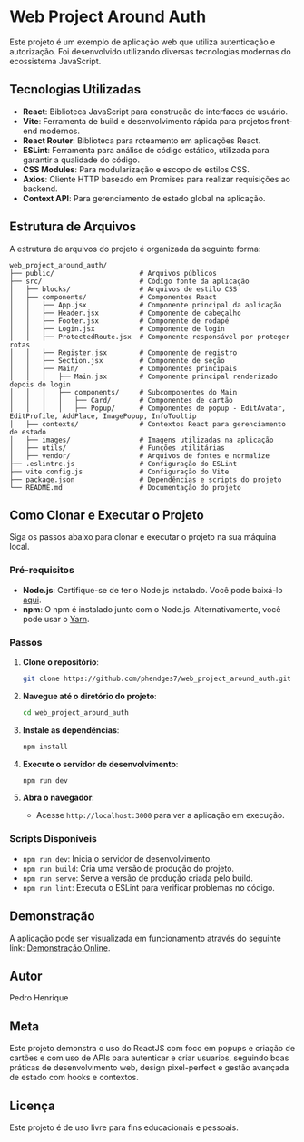 # Web Project Around Auth

Este projeto é um exemplo de aplicação web que utiliza autenticação e autorização. Foi desenvolvido utilizando diversas tecnologias modernas do ecossistema JavaScript.

## Tecnologias Utilizadas

- **React**: Biblioteca JavaScript para construção de interfaces de usuário.
- **Vite**: Ferramenta de build e desenvolvimento rápida para projetos front-end modernos.
- **React Router**: Biblioteca para roteamento em aplicações React.
- **ESLint**: Ferramenta para análise de código estático, utilizada para garantir a qualidade do código.
- **CSS Modules**: Para modularização e escopo de estilos CSS.
- **Axios**: Cliente HTTP baseado em Promises para realizar requisições ao backend.
- **Context API**: Para gerenciamento de estado global na aplicação.

## Estrutura de Arquivos

A estrutura de arquivos do projeto é organizada da seguinte forma:

```
web_project_around_auth/
├── public/                     # Arquivos públicos
├── src/                        # Código fonte da aplicação
│   ├── blocks/                 # Arquivos de estilo CSS
│   ├── components/             # Componentes React
│   │   ├── App.jsx             # Componente principal da aplicação
│   │   ├── Header.jsx          # Componente de cabeçalho
│   │   ├── Footer.jsx          # Componente de rodapé
│   │   ├── Login.jsx           # Componente de login
│   │   ├── ProtectedRoute.jsx  # Componente responsável por proteger rotas
│   │   ├── Register.jsx        # Componente de registro
│   │   ├── Section.jsx         # Componente de seção
│   │   ├── Main/               # Componentes principais
│   │   │   ├── Main.jsx        # Componente principal renderizado depois do login
│   │   │   ├── components/     # Subcomponentes do Main
│   │   │   │   ├── Card/       # Componentes de cartão
│   │   │   │   ├── Popup/      # Componentes de popup - EditAvatar, EditProfile, AddPlace, ImagePopup, InfoTooltip
│   ├── contexts/               # Contextos React para gerenciamento de estado
│   ├── images/                 # Imagens utilizadas na aplicação
│   ├── utils/                  # Funções utilitárias
│   ├── vendor/                 # Arquivos de fontes e normalize
├── .eslintrc.js                # Configuração do ESLint
├── vite.config.js              # Configuração do Vite
├── package.json                # Dependências e scripts do projeto
└── README.md                   # Documentação do projeto
```

## Como Clonar e Executar o Projeto

Siga os passos abaixo para clonar e executar o projeto na sua máquina local.

### Pré-requisitos

- **Node.js**: Certifique-se de ter o Node.js instalado. Você pode baixá-lo [aqui](https://nodejs.org/).
- **npm**: O npm é instalado junto com o Node.js. Alternativamente, você pode usar o [Yarn](https://yarnpkg.com/).

### Passos

1. **Clone o repositório**:

   ```bash
   git clone https://github.com/phendges7/web_project_around_auth.git
   ```

2. **Navegue até o diretório do projeto**:

   ```bash
   cd web_project_around_auth
   ```

3. **Instale as dependências**:

   ```bash
   npm install
   ```

4. **Execute o servidor de desenvolvimento**:

   ```bash
   npm run dev
   ```

5. **Abra o navegador**:
   - Acesse `http://localhost:3000` para ver a aplicação em execução.

### Scripts Disponíveis

- `npm run dev`: Inicia o servidor de desenvolvimento.
- `npm run build`: Cria uma versão de produção do projeto.
- `npm run serve`: Serve a versão de produção criada pelo build.
- `npm run lint`: Executa o ESLint para verificar problemas no código.

## Demonstração

A aplicação pode ser visualizada em funcionamento através do seguinte link: [Demonstração Online](https://screenrec.com/share/6EqpQwLPtb).

## Autor

Pedro Henrique

## Meta

Este projeto demonstra o uso do ReactJS com foco em popups e criação de cartões e com uso de APIs para autenticar e criar usuarios, seguindo boas práticas de desenvolvimento web, design pixel-perfect e gestão avançada de estado com hooks e contextos.

## Licença

Este projeto é de uso livre para fins educacionais e pessoais.
